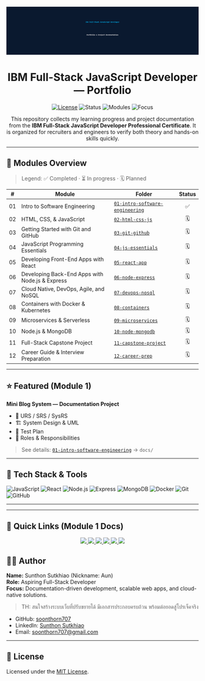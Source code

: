 <!-- Header / Banner -->
<p align="center">
  <img src="banner.png" alt="IBM Full-Stack JavaScript Developer Portfolio" width="920" />
</p>

<h1 align="center">IBM Full-Stack JavaScript Developer — Portfolio</h1>

<p align="center">
  <!-- Shields / Badges -->
  <a href="LICENSE"><img alt="License" src="https://img.shields.io/badge/License-MIT-green.svg"></a>
  <img alt="Status" src="https://img.shields.io/badge/Status-Learning_in_progress-blue.svg">
  <img alt="Modules" src="https://img.shields.io/badge/Modules-12_total-8a2be2.svg">
  <img alt="Focus" src="https://img.shields.io/badge/Focus-Full_Stack,_Docs,_Cloud-ff9800.svg">
</p>

<p align="center">
  This repository collects my learning progress and project documentation from the
  <b>IBM Full-Stack JavaScript Developer Professional Certificate</b>.
  It is organized for recruiters and engineers to verify both theory and hands-on skills quickly.
</p>

---

## 📂 Modules Overview

> Legend: ✅ Completed · ⏳ In progress · 🗓 Planned

| # | Module | Folder | Status |
|---|--------|--------|:-----:|
| 01 | Intro to Software Engineering | [`01-intro-software-engineering`](01-intro-software-engineering/README.md) | ✅ |
| 02 | HTML, CSS, & JavaScript | [`02-html-css-js`](02-html-css-js/README.md) | 🗓 |
| 03 | Getting Started with Git and GitHub | [`03-git-github`](03-git-github/README.md) | 🗓 |
| 04 | JavaScript Programming Essentials | [`04-js-essentials`](04-js-essentials/README.md) | 🗓 |
| 05 | Developing Front-End Apps with React | [`05-react-app`](05-react-app/README.md) | 🗓 |
| 06 | Developing Back-End Apps with Node.js & Express | [`06-node-express`](06-node-express/README.md) | 🗓 |
| 07 | Cloud Native, DevOps, Agile, and NoSQL | [`07-devops-nosql`](07-devops-nosql/README.md) | 🗓 |
| 08 | Containers with Docker & Kubernetes | [`08-containers`](08-containers/README.md) | 🗓 |
| 09 | Microservices & Serverless | [`09-microservices`](09-microservices/README.md) | 🗓 |
| 10 | Node.js & MongoDB | [`10-node-mongodb`](10-node-mongodb/README.md) | 🗓 |
| 11 | Full-Stack Capstone Project | [`11-capstone-project`](11-capstone-project/README.md) | 🗓 |
| 12 | Career Guide & Interview Preparation | [`12-career-prep`](12-career-prep/README.md) | 🗓 |

---

## ⭐ Featured (Module 1)
**Mini Blog System — Documentation Project**  
- 📑 URS / SRS / SysRS  
- 🏗️ System Design & UML  
- 🧪 Test Plan  
- 👥 Roles & Responsibilities  

> See details: [`01-intro-software-engineering`](01-intro-software-engineering/README.md) → `docs/`

---

## 🧰 Tech Stack & Tools

<p>
  <img alt="JavaScript" src="https://img.shields.io/badge/JavaScript-ES6+-F7DF1E.svg?logo=javascript&logoColor=000">
  <img alt="React" src="https://img.shields.io/badge/React-18-61DAFB.svg?logo=react&logoColor=000">
  <img alt="Node.js" src="https://img.shields.io/badge/Node.js-18-339933.svg?logo=node.js&logoColor=fff">
  <img alt="Express" src="https://img.shields.io/badge/Express.js-4-000000.svg?logo=express&logoColor=fff">
  <img alt="MongoDB" src="https://img.shields.io/badge/MongoDB-Atlas-47A248.svg?logo=mongodb&logoColor=fff">
  <img alt="Docker" src="https://img.shields.io/badge/Docker-20-2496ED.svg?logo=docker&logoColor=fff">
  <img alt="Git" src="https://img.shields.io/badge/Git-2.x-F05032.svg?logo=git&logoColor=fff">
  <img alt="GitHub" src="https://img.shields.io/badge/GitHub-Actions_Ready-181717.svg?logo=github&logoColor=fff">
</p>

---
---

## 🔗 Quick Links (Module 1 Docs)

<p align="center">
  <a href="01-intro-software-engineering/mini-blog-docs/docs/URS.md">
    <img src="https://img.shields.io/badge/URS-User%20Requirement-blue?style=for-the-badge" />
  </a>
  <a href="01-intro-software-engineering/mini-blog-docs/docs/SRS.md">
    <img src="https://img.shields.io/badge/SRS-Software%20Requirement-green?style=for-the-badge" />
  </a>
  <a href="01-intro-software-engineering/mini-blog-docs/docs/SysRS.md">
    <img src="https://img.shields.io/badge/SysRS-System%20Requirement-orange?style=for-the-badge" />
  </a>
  <a href="01-intro-software-engineering/mini-blog-docs/docs/design.md">
    <img src="https://img.shields.io/badge/Design-UML%20%26%20Architecture-purple?style=for-the-badge" />
  </a>
  <a href="01-intro-software-engineering/mini-blog-docs/docs/test-plan.md">
    <img src="https://img.shields.io/badge/Test%20Plan-QA%20Strategy-red?style=for-the-badge" />
  </a>
  <a href="01-intro-software-engineering/mini-blog-docs/docs/roles.md">
    <img src="https://img.shields.io/badge/Roles-%26%20Responsibilities-yellow?style=for-the-badge" />
  </a>
</p>


## 👨‍💻 Author

**Name:** Sunthon Sutkhiao (Nickname: Aun)  
**Role:** Aspiring Full-Stack Developer  
**Focus:** Documentation-driven development, scalable web apps, and cloud-native solutions.  
> TH: สนใจสร้างระบบเว็บที่ปรับขยายได้ มีเอกสารประกอบครบถ้วน พร้อมต่อยอดสู่โปรเจ็คจริง

- GitHub: [soonthorn707](https://github.com/soonthorn707)  
- LinkedIn: [Sunthon Sutkhiao](https://www.linkedin.com/in/sunthon-sutkhiao-83192737b/)  
- Email: soonthorn707@gmail.com  

---

## 📜 License
Licensed under the [MIT License](LICENSE).
